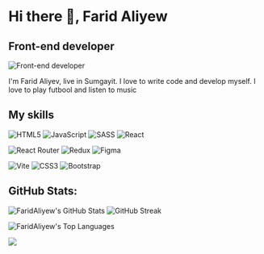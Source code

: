# Hi there 👋, Farid Aliyew
## Front-end developer
![Front-end developer](https://i.pinimg.com/originals/88/4d/e8/884de81d29f37619ff17935475764213.jpg)

I'm Farid Aliyev, live in Sumgayit. I love to write code and develop myself. I love to play futbool and listen to music

## My skills

![HTML5](https://img.shields.io/badge/HTML5-E34F26?style=for-the-badge&logo=html5&logoColor=white)
![JavaScript](https://img.shields.io/badge/JavaScript-F7DF1E?style=for-the-badge&logo=javascript&logoColor=black)
![SASS](https://img.shields.io/badge/SASS-CC6699?style=for-the-badge&logo=sass&logoColor=white)
![React](https://img.shields.io/badge/React-61DAFB?style=for-the-badge&logo=react&logoColor=black)

![React Router](https://img.shields.io/badge/React--Router-CA4245?style=for-the-badge&logo=react-router&logoColor=white)
![Redux](https://img.shields.io/badge/Redux-764ABC?style=for-the-badge&logo=redux&logoColor=white)
![Figma](https://img.shields.io/badge/Figma-F24E1E?style=for-the-badge&logo=figma&logoColor=white)

![Vite](https://img.shields.io/badge/Vite-646CFF?style=for-the-badge&logo=vite&logoColor=white)
![CSS3](https://img.shields.io/badge/CSS3-1572B6?style=for-the-badge&logo=css3&logoColor=white)
![Bootstrap](https://img.shields.io/badge/Bootstrap-7952B3?style=for-the-badge&logo=bootstrap&logoColor=white)

## GitHub Stats:

<div>
  <img src="https://github-readme-stats.vercel.app/api?username=FaridAliyew&show_icons=true&theme=dark&count_private=true" alt="FaridAliyew's GitHub Stats" />
  <img src="https://streak-stats.demolab.com/?user=FaridAliyew&theme=dark&date_format=M%20j%5B%2C%20Y%5D" alt="GitHub Streak" />
</div>

![FaridAliyew's Top Languages](https://github-readme-stats.vercel.app/api/top-langs/?username=FaridAliyew&layout=compact&theme=dark)

[![](https://visitcount.itsvg.in/api?id=Farid&label=Profile%20Views&icon=0&pretty=false)](https://visitcount.itsvg.in)










